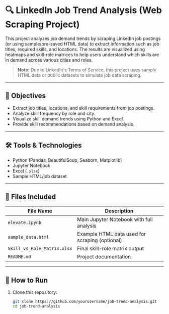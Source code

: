 # 🔍 LinkedIn Job Trend Analysis (Web Scraping Project)

This project analyzes job demand trends by scraping LinkedIn job postings (or using sample/pre-saved HTML data) to extract information such as job titles, required skills, and locations. The results are visualized using heatmaps and skill-role matrices to help users understand which skills are in demand across various cities and roles.

> **Note:** Due to LinkedIn's Terms of Service, this project uses sample HTML data or public datasets to simulate job data scraping.

---

## 📌 Objectives

- Extract job titles, locations, and skill requirements from job postings.
- Analyze skill frequency by role and city.
- Visualize skill demand trends using Python and Excel.
- Provide skill recommendations based on demand analysis.

---

## 🛠️ Tools & Technologies

- Python (Pandas, BeautifulSoup, Seaborn, Matplotlib)
- Jupyter Notebook
- Excel (`.xlsx`)
- Sample HTML/job dataset

---

## 📁 Files Included

| File Name               | Description                                       |
|------------------------|---------------------------------------------------|
| `elevate.ipynb`        | Main Jupyter Notebook with full analysis          |
| `sample_data.html`     | Example HTML data used for scraping (optional)    |
| `Skill_vs_Role_Matrix.xlsx` | Final skill-role matrix output               |
| `README.md`            | Project documentation                             |

---

## 🚀 How to Run

1. Clone this repository:
   ```bash
   git clone https://github.com/yourusername/job-trend-analysis.git
   cd job-trend-analysis
